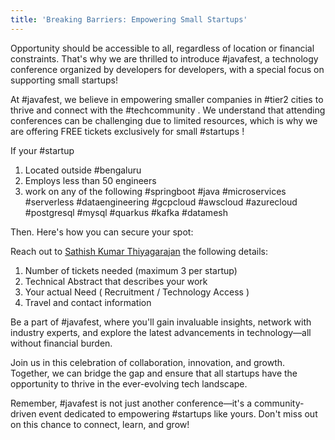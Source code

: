 ```yaml
---
title: 'Breaking Barriers: Empowering Small Startups'
---
```


Opportunity should be accessible to all, regardless of location or financial constraints. That's why we are thrilled to introduce #javafest, a technology conference organized by developers for developers, with a special focus on supporting small startups!

At #javafest, we believe in empowering smaller companies in #tier2 cities to thrive and connect with the #techcommunity . We understand that attending conferences can be challenging due to limited resources, which is why we are offering FREE tickets exclusively for small #startups !

If your #startup

1. Located outside #bengaluru
2. Employs less than 50 engineers
3. work on any of the following #springboot #java #microservices #serverless #dataengineering #gcpcloud #awscloud #azurecloud #postgresql #mysql #quarkus #kafka #datamesh

Then. Here's how you can secure your spot:

Reach out to [Sathish Kumar Thiyagarajan](https://www.linkedin.com/in/sathishkumarthiyagarajan/)  the following details:

1. Number of tickets needed (maximum 3 per startup)
2. Technical Abstract that describes your work
3. Your actual Need ( Recruitment / Technology Access )
4. Travel and contact information

Be a part of #javafest, where you'll gain invaluable insights, network with industry experts, and explore the latest advancements in technology—all without financial burden.

Join us in this celebration of collaboration, innovation, and growth. Together, we can bridge the gap and ensure that all startups have the opportunity to thrive in the ever-evolving tech landscape.

Remember, #javafest is not just another conference—it's a community-driven event dedicated to empowering #startups like yours. Don't miss out on this chance to connect, learn, and grow!
